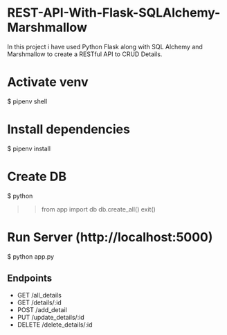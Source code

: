 # REST-API-With-Flask-SQLAlchemy-Marshmallow
 In this project i have used Python Flask along with SQL Alchemy and Marshmallow to create a RESTful API to CRUD Details.
 
# Activate venv
$ pipenv shell

# Install dependencies
$ pipenv install

# Create DB 
$ python
>> from app import db
>> db.create_all()
>> exit()

# Run Server (http://localhost:5000)
$ python app.py

## Endpoints

* GET     /all_details
* GET     /details/:id
* POST    /add_detail
* PUT     /update_details/:id
* DELETE  /delete_details/:id

